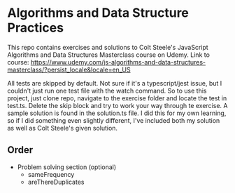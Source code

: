 # Algorithms and Data Structure Practices
This repo contains exercises and solutions to Colt Steele's JavaScript Algorithms and Data Structures Masterclass course on Udemy.
Link to course: https://www.udemy.com/js-algorithms-and-data-structures-masterclass/?persist_locale&locale=en_US

All tests are skipped by default. Not sure if it's a typescript/jest issue, but I couldn't just run one test file with the watch command. So to use this project, just clone repo, navigate to the exercise folder and locate the test in test.ts. Delete the skip block and try to work your way through te exercise. A sample solution is found in the solution.ts file. I did this for my own learning, so if I did something even slightly different, I've included both my solution as well as Colt Steele's given solution.


## Order 
* Problem solving section (optional)
  * sameFrequency
  * areThereDuplicates